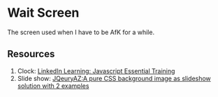 # Wait Screen

The screen used when I have to be AfK for a while.

## Resources

1. Clock: [LinkedIn Learning: Javascript Essential Training](https://www.linkedin.com/learning/javascript-essential-training-3/tools-for-javascript-development)
2. Slide show: [JQeuryAZ:A pure CSS background image as slideshow solution with 2 examples](https://www.jquery-az.com/a-pure-css-background-image-as-slideshow-solution-with-2-examples/)


